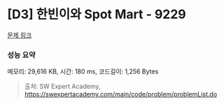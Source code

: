 # [D3] 한빈이와 Spot Mart - 9229 

[문제 링크](https://swexpertacademy.com/main/code/problem/problemDetail.do?contestProbId=AW8Wj7cqbY0DFAXN) 

### 성능 요약

메모리: 29,616 KB, 시간: 180 ms, 코드길이: 1,256 Bytes



> 출처: SW Expert Academy, https://swexpertacademy.com/main/code/problem/problemList.do